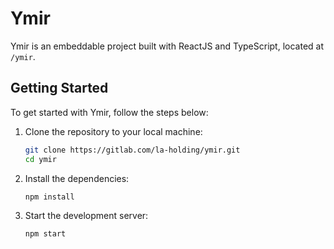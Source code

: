 # Ymir

Ymir is an embeddable project built with ReactJS and TypeScript, located at `/ymir`.

## Getting Started

To get started with Ymir, follow the steps below:

1. Clone the repository to your local machine:
   ```bash
   git clone https://gitlab.com/la-holding/ymir.git
   cd ymir
   ```
2. Install the dependencies:

   ```
   npm install
   ```

3. Start the development server:
   ```
   npm start
   ```
